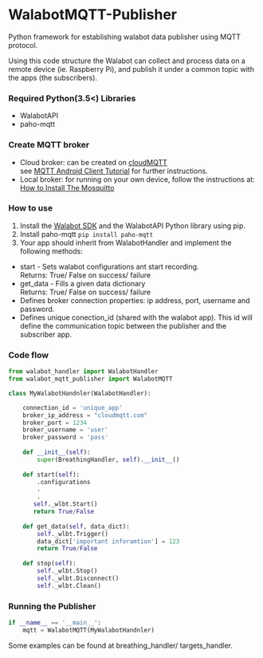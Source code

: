 # WalabotMQTT-Publisher

Python framework for establishing walabot data publisher using MQTT protocol.

Using this code structure the Walabot can collect and process data on a remote device (ie. Raspberry Pi),
and publish it under a common topic with the apps (the subscribers).

### Required Python(3.5<) Libraries

* WalabotAPI
* paho-mqtt

### Create MQTT broker

* Cloud broker: can be created on [cloudMQTT](https://api.cloudmqtt.com) \
 see [MQTT Android Client Tutorial](https://wildanmsyah.wordpress.com/2017/05/11/mqtt-android-client-tutorial/) for further instructions.
* Local broker: for running on your own device, follow the instructions at: [How to Install The Mosquitto](http://www.steves-internet-guide.com/install-mosquitto-broker/)


### How to use

1. Install the [Walabot SDK](http://walabot.com/getting-started) and the WalabotAPI Python library using pip.
2. Install paho-mqtt `pip install paho-mqtt`
3. Your app should inherit from WalabotHandler and implement the following methods:
- start - Sets walabot configurations ant start recording.\
            Returns: True/ False on success/ failure
- get_data - Fills a given data dictionary\
            Returns: True/ False on success/ failure
- Defines broker connection properties: ip address, port, username and password.
- Defines unique conection_id (shared with the walabot app).
  This id will define the communication topic between the publisher and the subscriber app.

### Code flow
```python
from walabot_handler import WalabotHandler
from walabot_mqtt_publisher import WalabotMQTT

class MyWalabotHandnler(WalabotHandler):

    connection_id = 'unique_app'
    broker_ip_address = "cloudmqtt.com"
    broker_port = 1234
    broker_username = 'user'
    broker_password = 'pass'
    
    def __init__(self):
        super(BreathingHandler, self).__init__()
     
    def start(self):
        .configurations
        .
        .
       self._wlbt.Start()
       return True/False
       
    def get_data(self, data_dict):
        self._wlbt.Trigger()
        data_dict['important inforamtion'] = 123
        return True/False
    
    def stop(self):
        self._wlbt.Stop()
        self._wlbt.Disconnect()
        self._wlbt.Clean()        
```

### Running the Publisher
```python
if __name__ == '__main__':
    mqtt = WalabotMQTT(MyWalabotHandnler)
```

Some examples can be found at breathing_handler/ targets_handler.